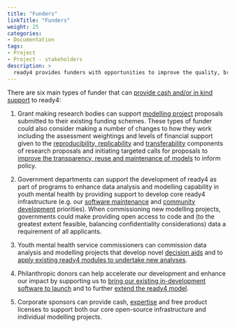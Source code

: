 ```yaml
---
title: "Funders"
linkTitle: "Funders"
weight: 25
categories: 
- Documentation
tags:
- Project
- Project - stakeholders
description: >
  ready4 provides funders with opportunities to improve the quality, breadth and accountability of supports provided to health [policymakers and system planners](/docs/getting-started/users/planner/).
---
```


There are six main types of funder that can [provide cash and/or in kind support](/docs/contribution-guidelines/contribution-types/funding/) to ready4:

1. Grant making research bodies can support [modelling project](/docs/getting-started/concepts/project/) proposals submitted to their existing funding schemes. These types of funder could also consider making a number of changes to how they work including the assessment weightings and levels of financial support given to the [reproducibility, replicability](/docs/getting-started/concepts/reproducible-replicable-generalisable/) and [transferability](/docs/getting-started/concepts/transferable/) components of research proposals and initiating targeted calls for proposals to [improve the transparency, reuse and maintenance of models](/docs/getting-started/motivation/) to inform policy.

2. Government departments can support the development of ready4 as part of programs to enhance data analysis and modelling capability in youth mental health by providing support to develop core ready4 infrastructure (e.g. our [software maintenance](/docs/contribution-guidelines/priorities/curate/) and [community development](/docs/contribution-guidelines/priorities/support/) priorities). When commissioning new modelling projects, governments could make providing open access to code and (to the greatest extent feasible, balancing confidentiality considerations) data a requirement of all applicants.

3. Youth mental health service commissioners can commission data analysis and modelling projects that develop novel [decision aids](/docs/model/analyses/decision-aids/) and to [apply existing ready4 modules to undertake new analyses](/docs/contribution-guidelines/priorities/apply/).

4. Philanthropic donors can help accelerate our development and enhance our impact by supporting us to [bring our existing in-development software to launch](/docs/contribution-guidelines/priorities/launch/) and to further [extend the ready4 model](/docs/contribution-guidelines/priorities/extend/).

5. Corporate sponsors can provide cash, [expertise](/docs/contribution-guidelines/contribution-types/advisory/) and free product licenses to support both our core open-source infrastructure and individual modelling projects.

